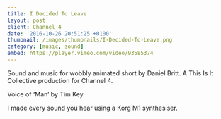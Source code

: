 ```yaml
---
title: I Decided To Leave
layout: post
client: Channel 4
date: '2016-10-26 20:51:25 +0100'
thumbnail: /images/thumbnails/I-Decided-To-Leave.png
category: [music, sound]
embed: https://player.vimeo.com/video/93585374
---
```


Sound and music for wobbly animated short by Daniel Britt. A This Is It Collective production for Channel 4.

Voice of ‘Man’ by Tim Key

I made every sound you hear using a Korg M1 synthesiser.

